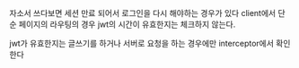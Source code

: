 자소서 쓰다보면 세션 만료 되어서 로그인을 다시 해야하는 경우가 있다
client에서 단순 페이지의 라우팅의 경우 jwt의 시간이 유효한지는 체크하지 않는다.

jwt가 유효한지는 글쓰기를 하거나 서버로 요청을 하는 경우에만 interceptor에서 확인한다

